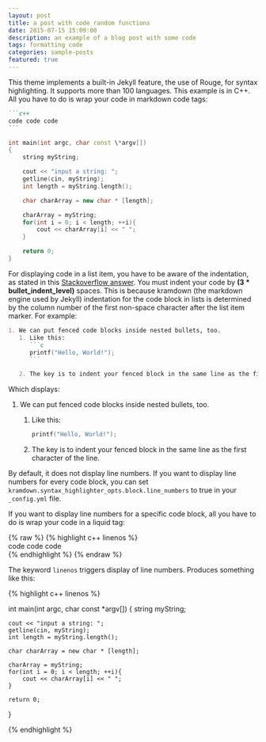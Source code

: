 ```yaml
---
layout: post
title: a post with code random functions
date: 2015-07-15 15:09:00
description: an example of a blog post with some code
tags: formatting code
categories: sample-posts
featured: true
---
```

This theme implements a built-in Jekyll feature, the use of Rouge, for syntax highlighting.
It supports more than 100 languages.
This example is in C++.
All you have to do is wrap your code in markdown code tags:

````markdown
```c++
code code code
```
````

```c++
int main(int argc, char const \*argv[])
{
    string myString;

    cout << "input a string: ";
    getline(cin, myString);
    int length = myString.length();

    char charArray = new char * [length];

    charArray = myString;
    for(int i = 0; i < length; ++i){
        cout << charArray[i] << " ";
    }

    return 0;
}
```

For displaying code in a list item, you have to be aware of the indentation, as stated in this [Stackoverflow answer](https://stackoverflow.com/questions/34987908/embed-a-code-block-in-a-list-item-with-proper-indentation-in-kramdown/38090598#38090598). You must indent your code by **(3 * bullet_indent_level)** spaces. This is because kramdown (the markdown engine used by Jekyll) indentation for the code block in lists is determined by the column number of the first non-space character after the list item marker. For example:

```markdown
1. We can put fenced code blocks inside nested bullets, too.
   1. Like this:
      ```c
      printf("Hello, World!");
      ```

   2. The key is to indent your fenced block in the same line as the first character of the line.
```

Which displays:

1. We can put fenced code blocks inside nested bullets, too.
   1. Like this:
      ```c
      printf("Hello, World!");
      ```

   2. The key is to indent your fenced block in the same line as the first character of the line.

By default, it does not display line numbers. If you want to display line numbers for every code block, you can set `kramdown.syntax_highlighter_opts.block.line_numbers` to true in your `_config.yml` file.

If you want to display line numbers for a specific code block, all you have to do is wrap your code in a liquid tag:

{% raw %}
{% highlight c++ linenos %}  <br/> code code code <br/> {% endhighlight %}
{% endraw %}

The keyword `linenos` triggers display of line numbers.
Produces something like this:

{% highlight c++ linenos %}

int main(int argc, char const \*argv[])
{
    string myString;

    cout << "input a string: ";
    getline(cin, myString);
    int length = myString.length();

    char charArray = new char * [length];

    charArray = myString;
    for(int i = 0; i < length; ++i){
        cout << charArray[i] << " ";
    }

    return 0;
}

{% endhighlight %}
